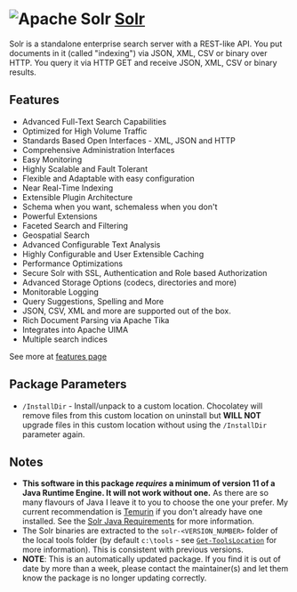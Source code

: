 # ![Apache Solr](https://cdn.jsdelivr.net/gh/pauby/ChocoPackages@70dea0b/icons/solr.png "Apache Solr Logo") [Solr](https://chocolatey.org/packages/solr)

Solr is a standalone enterprise search server with a REST-like API. You put documents in it (called "indexing") via JSON, XML, CSV or binary over HTTP. You query it via HTTP GET and receive JSON, XML, CSV or binary results.

## Features

- Advanced Full-Text Search Capabilities
- Optimized for High Volume Traffic
- Standards Based Open Interfaces - XML, JSON and HTTP
- Comprehensive Administration Interfaces
- Easy Monitoring
- Highly Scalable and Fault Tolerant
- Flexible and Adaptable with easy configuration
- Near Real-Time Indexing
- Extensible Plugin Architecture
- Schema when you want, schemaless when you don't
- Powerful Extensions
- Faceted Search and Filtering
- Geospatial Search
- Advanced Configurable Text Analysis
- Highly Configurable and User Extensible Caching
- Performance Optimizations
- Secure Solr with SSL, Authentication and Role based Authorization
- Advanced Storage Options (codecs, directories and more)
- Monitorable Logging
- Query Suggestions, Spelling and More
- JSON, CSV, XML and more are supported out of the box.
- Rich Document Parsing via Apache Tika
- Integrates into Apache UIMA
- Multiple search indices

See more at [features page](https://lucene.apache.org/solr/features.html)

## Package Parameters

- `/InstallDir` - Install/unpack to a custom location. Chocolatey will remove files from this custom location on uninstall but **WILL NOT** upgrade files in this custom location without using the `/InstallDir` parameter again.

## Notes

- **This software in this package _requires_ a minimum of version 11 of a Java Runtime Engine. It will not work without one.** As there are so many flavours of Java I leave it to you to choose the one your prefer. My current recommendation is [Temurin](https://community.chocolatey.org/packages/Temurinjre) if you don't already have one installed. See the [Solr Java Requirements](https://solr.apache.org/guide/solr/latest/deployment-guide/system-requirements.html#java-requirements) for more information.
- The Solr binaries are extracted to the `solr-<VERSION_NUMBER>` folder of the local tools folder (by default `c:\tools` - see [`Get-ToolsLocation`](https://docs.chocolatey.org/en-us/create/functions/get-toolslocation) for more information). This is consistent with previous versions.
- **NOTE**: This is an automatically updated package. If you find it is out of date by more than a week, please contact the maintainer(s) and let them know the package is no longer updating correctly.
